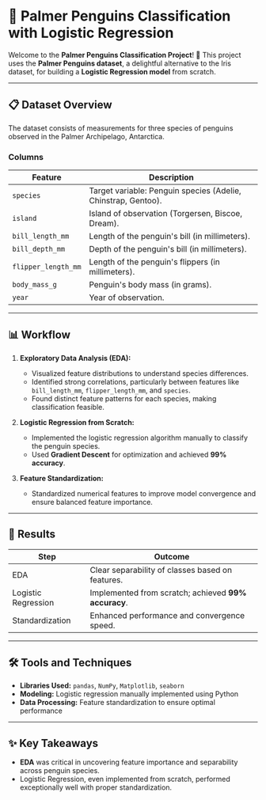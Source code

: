 # 🐧 Palmer Penguins Classification with Logistic Regression  

Welcome to the **Palmer Penguins Classification Project**! 🐧 This project uses the **Palmer Penguins dataset**, a delightful alternative to the Iris dataset, for building a **Logistic Regression model** from scratch.  

---

## 📋 **Dataset Overview**  

The dataset consists of measurements for three species of penguins observed in the Palmer Archipelago, Antarctica.  

### **Columns**  

| **Feature**            | **Description**                                |  
|-------------------------|-----------------------------------------------|  
| `species`              | Target variable: Penguin species (Adelie, Chinstrap, Gentoo). |  
| `island`               | Island of observation (Torgersen, Biscoe, Dream). |  
| `bill_length_mm`       | Length of the penguin's bill (in millimeters). |  
| `bill_depth_mm`        | Depth of the penguin's bill (in millimeters). |  
| `flipper_length_mm`    | Length of the penguin's flippers (in millimeters). |  
| `body_mass_g`          | Penguin's body mass (in grams). |  
| `year`                 | Year of observation. |  

---

## 📊 **Workflow**  

1. **Exploratory Data Analysis (EDA):**  
   - Visualized feature distributions to understand species differences.  
   - Identified strong correlations, particularly between features like `bill_length_mm`, `flipper_length_mm`, and `species`.  
   - Found distinct feature patterns for each species, making classification feasible.  

2. **Logistic Regression from Scratch:**  
   - Implemented the logistic regression algorithm manually to classify the penguin species.  
   - Used **Gradient Descent** for optimization and achieved **99% accuracy**.  

3. **Feature Standardization:**  
   - Standardized numerical features to improve model convergence and ensure balanced feature importance.  

---

## 🎯 **Results**  

| **Step**                  | **Outcome**      |  
|---------------------------|------------------|  
| EDA                       | Clear separability of classes based on features. |  
| Logistic Regression       | Implemented from scratch; achieved **99% accuracy**. |  
| Standardization           | Enhanced performance and convergence speed. |  

---

## 🛠️ **Tools and Techniques**  

- **Libraries Used:** `pandas`, `NumPy`, `Matplotlib`, `seaborn`  
- **Modeling:** Logistic regression manually implemented using Python  
- **Data Processing:** Feature standardization to ensure optimal performance  

---

## ✨ **Key Takeaways**  

- **EDA** was critical in uncovering feature importance and separability across penguin species.  
- Logistic Regression, even implemented from scratch, performed exceptionally well with proper standardization.  
